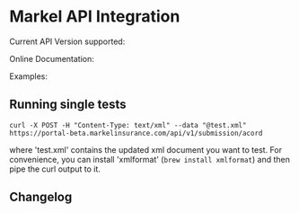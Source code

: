 # Markel API Integration

Current API Version supported: 

Online Documentation: 

Examples:

## Running single tests

``` curl -X POST -H "Content-Type: text/xml" --data "@test.xml" https://portal-beta.markelinsurance.com/api/v1/submission/acord ```

where 'test.xml' contains the updated xml document you want to test. For convenience, you can install 'xmlformat' (```brew install xmlformat```) and then pipe the curl output to it.

## Changelog

